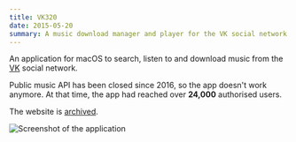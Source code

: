 ```yaml
---
title: VK320
date: 2015-05-20
summary: A music download manager and player for the VK social network
---
```


An application for macOS to search, listen to and download music from the [VK](https://vk.com) social network.

Public music API has been closed since 2016, so the app doesn't work anymore. At that time, the app had reached over **24,000** authorised users.

The website is [archived](https://romansilin.com/vk320/).

![Screenshot of the application](vk320.jpg)
